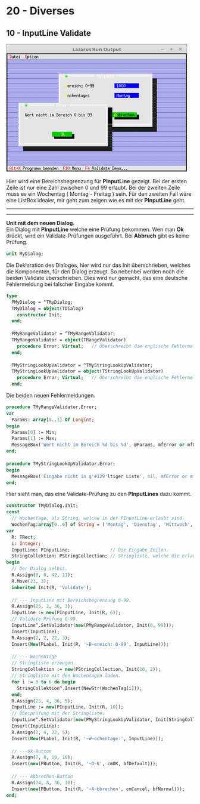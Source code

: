 # 20 - Diverses
## 10 - InputLine Validate

![image.png](image.png)

Hier wird eine Bereichsbegrenzung für **PInputLine** gezeigt.
Bei der ersten Zeile ist nur eine Zahl zwischen 0 und 99 erlaubt.
Bei der zweiten Zeile muss es ein Wochentag ( Montag - Freitag ) sein.
Für den zweiten Fall wäre eine ListBox idealer, mir geht zum zeigen wie es mit der **PInputLine** geht.

---

---
**Unit mit dem neuen Dialog.**
<br>
Ein Dialog mit **PInputLine** welche eine Prüfung bekommen.
Wen man **Ok** drückt, wird ein Validate-Prüfungen ausgeführt.
Bei **Abbruch** gibt es keine Prüfung.

```pascal
unit MyDialog;

```

Die Deklaration des Dialoges, hier wird nur das Init überschrieben, welches die Komponenten, für den Dialog erzeugt.
So nebenbei werden noch die beiden Validate überschrieben.
Dies wird nur gemacht, das eine deutsche Fehlermeldung bei falscher Eingabe kommt.

```pascal
type
  PMyDialog = ^TMyDialog;
  TMyDialog = object(TDialog)
    constructor Init;
  end;

  PMyRangeValidator = ^TMyRangeValidator;
  TMyRangeValidator = object(TRangeValidator)
    procedure Error; Virtual;   // Überschreibt die englische Fehlermeldung.
  end;

  PMyStringLookUpValidator = ^TMyStringLookUpValidator;
  TMyStringLookUpValidator = object(TStringLookUpValidator)
    procedure Error; Virtual;   // Überschreibt die englische Fehlermeldung.
  end;

```

Die beiden neuen Fehlermeldungen.

```pascal
procedure TMyRangeValidator.Error;
var
  Params: array[0..1] Of Longint;
begin
  Params[0] := Min;
  Params[1] := Max;
  MessageBox('Wert nicht im Bereich %d bis %d', @Params, mfError or mfOKButton);
end;

procedure TMyStringLookUpValidator.Error;
begin
  MessageBox('Eingabe nicht in g'#129'ltiger Liste', nil, mfError or mfOKButton);
end;

```

Hier sieht man, das eine Validate-Prüfung zu den **PInputLines** dazu kommt.

```pascal
constructor TMyDialog.Init;
const
  // Wochentage, als String, welche in der PInputLine erlaubt sind.
  WochenTag:array[0..6] of String = ('Montag', 'Dienstag', 'Mittwoch', 'Donnerstag', 'Freitag', 'Samstag', 'Sonntag');
var
  R: TRect;
  i: Integer;
  InputLine: PInputLine;               // Die Eingabe Zeilen.
  StringCollektion: PStringCollection; // Stringliste, welche die erlaubten Strings enthält.
begin
  // Der Dialog selbst.
  R.Assign(0, 0, 42, 11);
  R.Move(23, 3);
  inherited Init(R, 'Validate');

  // --- InputLine mit Bereichsbegrenzung 0-99.
  R.Assign(25, 2, 36, 3);
  InputLine := new(PInputLine, Init(R, 6));
  // Validate-Prüfung 0-99.
  InputLine^.SetValidator(new(PMyRangeValidator, Init(0, 99)));
  Insert(InputLine);
  R.Assign(2, 2, 22, 3);
  Insert(New(PLabel, Init(R, '~B~ereich: 0-99', InputLine)));

  // --- Wochentage
  // Stringliste erzeugen.
  StringCollektion := new(PStringCollection, Init(10, 2));
  // Stringliste mit den Wochentagen laden.
  for i := 0 to 6 do begin
    StringCollektion^.Insert(NewStr(WochenTag[i]));
  end;
  R.Assign(25, 4, 36, 5);
  InputLine := new(PInputLine, Init(R, 10));
  // Überprüfung mit der Stringliste.
  InputLine^.SetValidator(new(PMyStringLookUpValidator, Init(StringCollektion)));
  Insert(InputLine);
  R.Assign(2, 4, 22, 5);
  Insert(New(PLabel, Init(R, '~W~ochentage:', InputLine)));

  // ---Ok-Button
  R.Assign(7, 8, 19, 10);
  Insert(new(PButton, Init(R, '~O~K', cmOK, bfDefault)));

  // --- Abbrechen-Button
  R.Assign(24, 8, 36, 10);
  Insert(new(PButton, Init(R, '~A~bbrechen', cmCancel, bfNormal)));
end;

```


